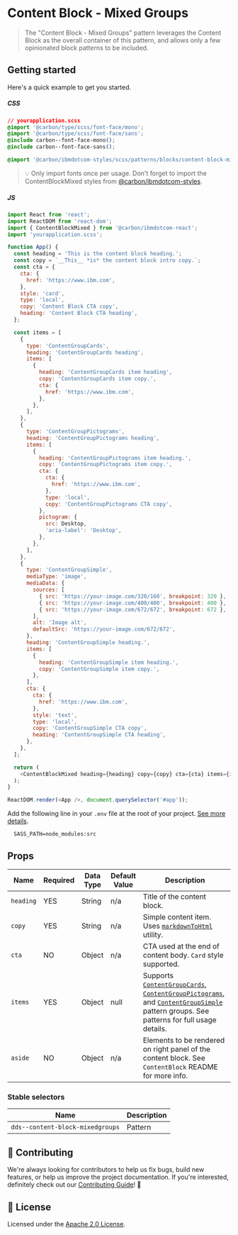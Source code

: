 # Content Block - Mixed Groups

> The "Content Block - Mixed Groups" pattern leverages the Content Block as the
> overall container of this pattern, and allows only a few opinionated block
> patterns to be included.

## Getting started

Here's a quick example to get you started.

##### CSS

```css
// yourapplication.scss
@import '@carbon/type/scss/font-face/mono';
@import '@carbon/type/scss/font-face/sans';
@include carbon--font-face-mono();
@include carbon--font-face-sans();

@import '@carbon/ibmdotcom-styles/scss/patterns/blocks/content-block-mixed/index';
```

> 💡 Only import fonts once per usage. Don't forget to import the
> ContentBlockMixed styles from
> [@carbon/ibmdotcom-styles](https://github.com/carbon-design-system/ibm-dotcom-library/blob/master/packages/styles).

##### JS

```javascript
import React from 'react';
import ReactDOM from 'react-dom';
import { ContentBlockMixed } from '@carbon/ibmdotcom-react';
import 'yourapplication.scss';

function App() {
  const heading = 'This is the content block heading.';
  const copy = `__This__ *is* the content block intro copy.`;
  const cta = {
    cta: {
      href: 'https://www.ibm.com',
    },
    style: 'card',
    type: 'local',
    copy: 'Content Block CTA copy',
    heading: 'Content Block CTA heading',
  };

  const items = [
    {
      type: 'ContentGroupCards',
      heading: 'ContentGroupCards heading',
      items: [
        {
          heading: 'ContentGroupCards item heading',
          copy: 'ContentGroupCards item copy.',
          cta: {
            href: 'https://www.ibm.com',
          },
        },
      ],
    },
    {
      type: 'ContentGroupPictograms',
      heading: 'ContentGroupPictograms heading',
      items: [
        {
          heading: 'ContentGroupPictograms item heading.',
          copy: 'ContentGroupPictograms item copy.',
          cta: {
            cta: {
              href: 'https://www.ibm.com',
            },
            type: 'local',
            copy: 'ContentGroupPictograms CTA copy',
          },
          pictogram: {
            src: Desktop,
            'aria-label': 'Desktop',
          },
        },
      ],
    },
    {
      type: 'ContentGroupSimple',
      mediaType: 'image',
      mediaData: {
        sources: [
          { src: 'https://your-image.com/320/160', breakpoint: 320 },
          { src: 'https://your-image.com/400/400', breakpoint: 400 },
          { src: 'https://your-image.com/672/672', breakpoint: 672 },
        ],
        alt: 'Image alt',
        defaultSrc: 'https://your-image.com/672/672',
      },
      heading: 'ContentGroupSimple heading.',
      items: [
        {
          heading: 'ContentGroupSimple item heading.',
          copy: 'ContentGroupSimple item copy.',
        },
      ],
      cta: {
        cta: {
          href: 'https://www.ibm.com',
        },
        style: 'text',
        type: 'local',
        copy: 'ContentGroupSimple CTA copy',
        heading: 'ContentGroupSimple CTA heading',
      },
    },
  ];

  return (
    <ContentBlockMixed heading={heading} copy={copy} cta={cta} items={items} />
  );
}

ReactDOM.render(<App />, document.querySelector('#app'));
```

Add the following line in your `.env` file at the root of your project.
[See more details](https://github.com/carbon-design-system/ibm-dotcom-library/tree/master/packages/styles#usage).

```
  SASS_PATH=node_modules:src
```

## Props

| Name      | Required | Data Type | Default Value | Description                                                                                                                                                                                                                                                                                                                                                                                                                                                                                                                              |
| --------- | -------- | --------- | ------------- | ---------------------------------------------------------------------------------------------------------------------------------------------------------------------------------------------------------------------------------------------------------------------------------------------------------------------------------------------------------------------------------------------------------------------------------------------------------------------------------------------------------------------------------------- |
| `heading` | YES      | String    | n/a           | Title of the content block.                                                                                                                                                                                                                                                                                                                                                                                                                                                                                                              |
| `copy`    | YES      | String    | n/a           | Simple content item. Uses [`markdownToHtml`](https://github.com/carbon-design-system/ibm-dotcom-library/tree/master/packages/utilities/src/utilities/markdownToHtml) utility.                                                                                                                                                                                                                                                                                                                                                            |
| `cta`     | NO       | Object    | n/a           | CTA used at the end of content body. `Card` style supported.                                                                                                                                                                                                                                                                                                                                                                                                                                                                             |
| `items`   | YES      | Object    | null          | Supports [`ContentGroupCards`](https://github.com/carbon-design-system/ibm-dotcom-library/tree/master/packages/react/src/patterns/blocks/ContentGroupCards), [`ContentGroupPictograms`](https://github.com/carbon-design-system/ibm-dotcom-library/tree/master/packages/react/src/patterns/blocks/ContentGroupPictograms), and [`ContentGroupSimple`](https://github.com/carbon-design-system/ibm-dotcom-library/tree/master/packages/react/src/patterns/blocks/ContentGroupSimple) pattern groups. See patterns for full usage details. |
| `aside`   | NO       | Object    | n/a           | Elements to be rendered on right panel of the content block. See `ContentBlock` README for more info.                                                                                                                                                                                                                                                                                                                                                                                                                                    |

### Stable selectors

| Name                             | Description |
| -------------------------------- | ----------- |
| `dds--content-block-mixedgroups` | Pattern     |

## 🙌 Contributing

We're always looking for contributors to help us fix bugs, build new features,
or help us improve the project documentation. If you're interested, definitely
check out our
[Contributing Guide](https://github.com/carbon-design-system/ibm-dotcom-library/blob/master/.github/CONTRIBUTING.md)!
👀

## 📝 License

Licensed under the
[Apache 2.0 License](https://github.com/carbon-design-system/ibm-dotcom-library/blob/master/LICENSE).
